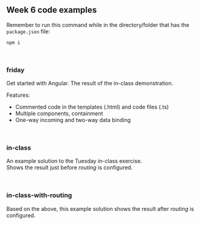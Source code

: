 ## Week 6 code examples

Remember to run this command while in the directory/folder that has the `package.json` file:

```
npm i
```

<br>

### friday

Get started with Angular. The result of the in-class demonstration.

Features:
* Commented code in the templates (.html) and code files (.ts) 
* Multiple components, containment 
* One-way incoming and two-way data binding

<br>

### in-class

An example solution to the Tuesday in-class exercise.  
Shows the result just before *routing* is configured. 

<br>

### in-class-with-routing

Based on the above, this example solution shows the result after *routing* is configured. 

<br>

